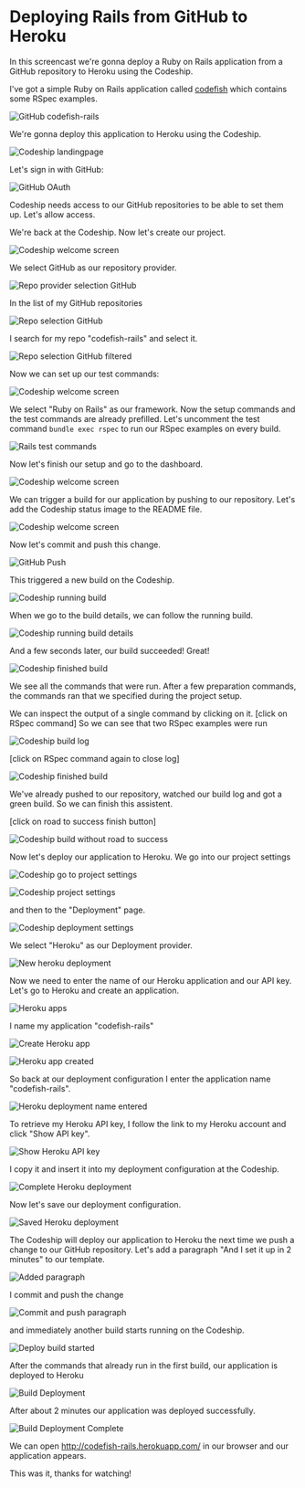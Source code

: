Deploying Rails from GitHub to Heroku
======================

In this screencast we're gonna deploy a Ruby on Rails application from a GitHub repository to Heroku using the Codeship.

I've got a simple Ruby on Rails application called [codefish](https://github.com/codeship-tutorials/codefish-rails) which contains some RSpec examples.

![GitHub codefish-rails](../screenshots/codefish-rails.png)

We're gonna deploy this application to Heroku using the Codeship.

![Codeship landingpage](../../../screenshots/codeship-landingpage.png)

Let's sign in with GitHub:

![GitHub OAuth](../screenshots/oauth.png)

Codeship needs access to our GitHub repositories to be able to set them up. Let's allow access.

We're back at the Codeship. Now let's create our project.

![Codeship welcome screen](../../../screenshots/codeship-welcome.png)

We select GitHub as our repository provider.

![Repo provider selection GitHub](../screenshots/repo-provider-selection.png)

In the list of my GitHub repositories

![Repo selection GitHub](../screenshots/repo-selection.png)

I search for my repo "codefish-rails" and select it.

![Repo selection GitHub filtered](../screenshots/repo-selection-filtered.png)

Now we can set up our test commands:

![Codeship welcome screen](../../../screenshots/codeship-technology.png)

We select "Ruby on Rails" as our framework. Now the setup commands and the test commands are already prefilled. Let's uncomment the test command `bundle exec rspec` to run our RSpec examples on every build.

![Rails test commands](../screenshots/test-commands.png)

Now let's finish our setup and go to the dashboard.

![Codeship welcome screen](../../../screenshots/codeship-dashboard.png)

We can trigger a build for our application by pushing to our repository. Let's add the Codeship status image to the README file.

![Codeship welcome screen](../../screenshots/codeship-image.png)

Now let's commit and push this change.

![GitHub Push](../screenshots/push.png)

This triggered a new build on the Codeship.

![Codeship running build](../screenshots/first-build-running.png)

When we go to the build details, we can follow the running build.

![Codeship running build details](../screenshots/first-build-running-details.png)

And a few seconds later, our build succeeded! Great!

![Codeship finished build](../screenshots/first-build-finished.png)

We see all the commands that were run. After a few preparation commands, the commands ran that we specified during the project setup.

We can inspect the output of a single command by clicking on it.
[click on RSpec command]
So we can see that two RSpec examples were run

![Codeship build log](../screenshots/build-log.png)

[click on RSpec command again to close log]

![Codeship finished build](../screenshots/first-build-finished.png)

We've already pushed to our repository, watched our build log and got a green build. So we can finish this assistent.

[click on road to success finish button]

![Codeship build without road to success](../screenshots/build-without-road-to-success.png)

Now let's deploy our application to Heroku. We go into our project settings

![Codeship go to project settings](../screenshots/go-to-project-settings.png)

![Codeship project settings](../screenshots/project-settings.png)

and then to the "Deployment" page.

![Codeship deployment settings](../screenshots/deployment-settings.png)

We select "Heroku" as our Deployment provider.

![New heroku deployment](screenshots/new-heroku-deployment.png)

Now we need to enter the name of our Heroku application and our API key. Let's go to Heroku and create an application.

![Heroku apps](screenshots/heroku-apps.png)

I name my application "codefish-rails"

![Create Heroku app](screenshots/create-heroku-app.png)

![Heroku app created](screenshots/heroku-app-created.png)

So back at our deployment configuration I enter the application name "codefish-rails".

![Heroku deployment name entered](screenshots/heroku-deployment-name.png)

To retrieve my Heroku API key, I follow the link to my Heroku account and click "Show API key".

![Show Heroku API key](screenshots/show-api-key.png)

I copy it and insert it into my deployment configuration at the Codeship.

![Complete Heroku deployment](screenshots/complete-heroku-deployment.png)

Now let's save our deployment configuration.

![Saved Heroku deployment](screenshots/saved-heroku-deployment.png)

The Codeship will deploy our application to Heroku the next time we push a change to our GitHub repository. Let's add a paragraph "And I set it up in 2 minutes" to our template.

![Added paragraph](screenshots/added-paragraph.png)

I commit and push the change

![Commit and push paragraph](screenshots/commit-and-push-paragraph.png)

and immediately another build starts running on the Codeship.

![Deploy build started](../screenshots/deploy-build-started.png)

After the commands that already run in the first build, our application is deployed to Heroku

![Build Deployment](screenshots/build-deployment.png)

After about 2 minutes our application was deployed successfully.

![Build Deployment Complete](screenshots/build-deployment-complete.png)

We can open http://codefish-rails.herokuapp.com/ in our browser and our application appears.

This was it, thanks for watching!
